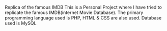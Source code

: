 Replica of the famous IMDB 
This is a Personal Project where I have tried to replicate the famous IMDB(internet Movie Database).
The primary programming language used is PHP, HTML & CSS are also used. Database used is MySQL

